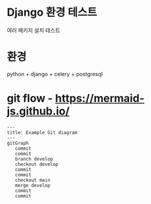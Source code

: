 # Django 환경 테스트

여러 패키지 설치 테스트


# 환경
python + django + celery + postgresql

# git flow - https://mermaid-js.github.io/
```mermaid
---
title: Example Git diagram
---
gitGraph
   commit
   commit
   branch develop
   checkout develop
   commit
   commit
   checkout main
   merge develop
   commit
   commit



```
